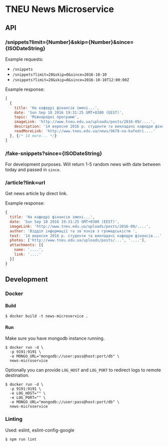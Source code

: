 # TNEU News Microservice

## API

### /snippets?limit={Number}&skip={Number}&since={ISODateString}

Example requests:

* `/snippets`
* `/snippets?limit=20&skip=0&since=2016-10-10`
* `/snippets?limit=20&skip=0&since=2016-10-10T12:00:00Z`

Example response:

```javascript
[
  {
    title: 'На кафедрі фінансів імені...',
    date: 'Sun Sep 18 2016 19:31:25 GMT+0300 (EEST)',
    topic: 'Міжнародні програми',
    imageLink: 'http://www.tneu.edu.ua/uploads/posts/2016-09/....',
    description: '14 вересня 2016 р. студенти та викладачі кафедри фінансів...',
    readMoreLink: 'http://www.tneu.edu.ua/news/9678-na-kafedri....'
  }, {/* 14 more... */}
]
```

### /fake-snippets?since={ISODateString}

For development purposes. Will return 1-5 random news with date
between today and passed in `since`.

### /article?link=url

Get news article by direct link.

Example response:

```javascript
{
  title: 'На кафедрі фінансів імені...',
  date: 'Sun Sep 18 2016 19:31:25 GMT+0300 (EEST)',
  imageLink: 'http://www.tneu.edu.ua/uploads/posts/2016-09/....',
  author: 'Відділ інформації та зв`язків з громадськістю ',
  text: '14 вересня 2016 р. студенти та викладачі кафедри фінансів...',
  photos: ['http://www.tneu.edu.ua/uploads/posts/...', '....'],
  attachments: [{
    name: '....',
    link: '....'
  }]
}
```

## Development

### Docker

#### Build

```
$ docker build -t news-microservice .
```

#### Run

Make sure you have mongodb instance running.

```
$ docker run -d \
  -p 9191:9191 \
  -e MONGO_URL="mongodb://user:pass@host:port/db" \
  news-microservice
```

Optionally you can provide `LOG_HOST` and `LOG_PORT` to redirect logs to remote destination.

```
$ docker run -d \
  -p 9191:9191 \
  -e LOG_HOST="" \
  -e LOG_PORT="" \
  -e MONGO_URL="mongodb://user:pass@host:port/db" \
  news-microservice
```

### Linting

Used: eslint, eslint-config-google

```
$ npm run lint
```
